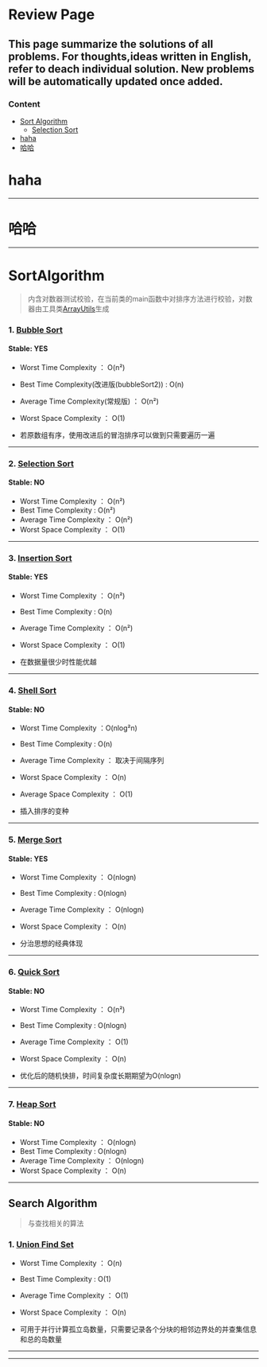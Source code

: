 # Review Page

This page summarize the solutions of all problems. For thoughts,ideas written in English, refer to deach individual solution. 
New problems will be automatically updated once added.
--------------------------------------------
### Content

<!-- GFM-TOC -->
* [Sort Algorithm](#SortAlgorithm)
    * [Selection Sort](#2SelectionSort)
* [haha](#haha)
* [哈哈](哈哈)
<!-- GFM-TOC -->


# haha

--------------

# 哈哈

-----------


# SortAlgorithm  
> 内含对数器测试校验，在当前类的main函数中对排序方法进行校验，对数器由工具类[ArrayUtils](https://github.com/lanrengufeng/AlgorithmCode/blob/master/src/utils/ArrayUtils.java)生成


### **1. [Bubble Sort](https://github.com/lanrengufeng/AlgorithmCode/blob/master/src/sort/BubbleSort.java)**
#### Stable: YES
* Worst Time Complexity ： O(n²) 
* Best Time Complexity(改进版(bubbleSort2)) : O(n)
* Average Time Complexity(常规版) ： O(n²) 
* Worst Space Complexity ： O(1)

* 若原数组有序，使用改进后的冒泡排序可以做到只需要遍历一遍

---------------------
### **2. [Selection Sort](https://github.com/lanrengufeng/AlgorithmCode/blob/master/src/sort/SelectionSort.java)**
#### Stable: NO
* Worst Time Complexity ： O(n²) 
* Best Time Complexity : O(n²)
* Average Time Complexity ： O(n²) 
* Worst Space Complexity ： O(1)

----------------------------------
### **3. [Insertion Sort](https://github.com/lanrengufeng/AlgorithmCode/blob/master/src/sort/InsertionSort.java)**
#### Stable: YES
* Worst Time Complexity ： O(n²) 
* Best Time Complexity : O(n)
* Average Time Complexity ： O(n²) 
* Worst Space Complexity ： O(1)

* 在数据量很少时性能优越

--------------------------
### **4. [Shell Sort](https://github.com/lanrengufeng/AlgorithmCode/blob/master/src/sort/ShellSort.java)**
#### Stable: NO
* Worst Time Complexity ：O(nlog²n)
* Best Time Complexity : O(n)
* Average Time Complexity ： 取决于间隔序列
* Worst Space Complexity ： O(n)
* Average Space Complexity ： O(1)

* 插入排序的变种

-------------------------
### **5. [Merge Sort](https://github.com/lanrengufeng/AlgorithmCode/blob/master/src/sort/MergeSort.java)**
#### Stable: YES
* Worst Time Complexity ： O(nlogn)
* Best Time Complexity : O(nlogn)
* Average Time Complexity ： O(nlogn)
* Worst Space Complexity ： O(n)

* 分治思想的经典体现

------------------------
### **6. [Quick Sort](https://github.com/lanrengufeng/AlgorithmCode/blob/master/src/sort/QuickSort.java)**
#### Stable: NO
* Worst Time Complexity ： O(n²) 
* Best Time Complexity : O(nlogn)
* Average Time Complexity ： O(1)
* Worst Space Complexity ： O(n)

* 优化后的随机快排，时间复杂度长期期望为O(nlogn)

-------------------
### **7. [Heap Sort](https://github.com/lanrengufeng/AlgorithmCode/blob/master/src/sort/HeapSort.java)**
#### Stable: NO
* Worst Time Complexity ： O(nlogn)
* Best Time Complexity : O(nlogn)
* Average Time Complexity ： O(nlogn)
* Worst Space Complexity ： O(n)

-----------------------



## Search Algorithm
> 与查找相关的算法


### **1. [Union Find Set](https://github.com/lanrengufeng/AlgorithmCode/blob/master/src/search/UnionFind.java)**
* Worst Time Complexity ： O(n)
* Best Time Complexity : O(1)
* Average Time Complexity ： O(1)
* Worst Space Complexity ： O(n)

* 可用于并行计算孤立岛数量，只需要记录各个分块的相邻边界处的并查集信息和总的岛数量

---------------------------



--------------------




